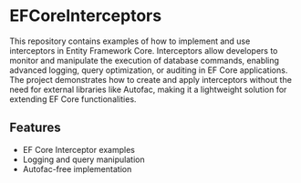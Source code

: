 # EFCoreInterceptors

This repository contains examples of how to implement and use interceptors in Entity Framework Core. Interceptors allow developers to monitor and manipulate the execution of database commands, enabling advanced logging, query optimization, or auditing in EF Core applications. The project demonstrates how to create and apply interceptors without the need for external libraries like Autofac, making it a lightweight solution for extending EF Core functionalities.

## Features
- EF Core Interceptor examples
- Logging and query manipulation
- Autofac-free implementation

